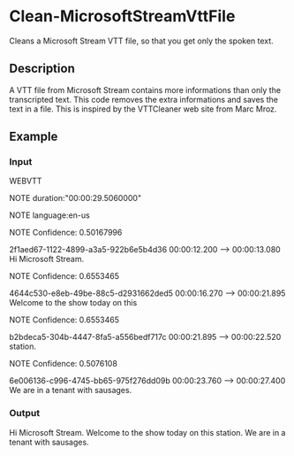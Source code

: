 # Clean-MicrosoftStreamVttFile

Cleans a Microsoft Stream VTT file, so that you get only the spoken text.

## Description
A VTT file from Microsoft Stream contains more informations than only the transcripted text. This code removes the extra informations and saves the text in a file.
This is inspired by the VTTCleaner web site from Marc Mroz.

## Example
### Input
WEBVTT

NOTE duration:"00:00:29.5060000"

NOTE language:en-us

NOTE Confidence: 0.50167996

2f1aed67-1122-4899-a3a5-922b6e5b4d36
00:00:12.200 --> 00:00:13.080
Hi Microsoft Stream.

NOTE Confidence: 0.6553465

4644c530-e8eb-49be-88c5-d2931662ded5
00:00:16.270 --> 00:00:21.895
Welcome to the show
today on this

NOTE Confidence: 0.6553465

b2bdeca5-304b-4447-8fa5-a556bedf717c
00:00:21.895 --> 00:00:22.520
station.

NOTE Confidence: 0.5076108

6e006136-c996-4745-bb65-975f276dd09b
00:00:23.760 --> 00:00:27.400
We are in a tenant
with sausages.

### Output
Hi Microsoft Stream. Welcome to the show today on this station. We are in a tenant with sausages.
